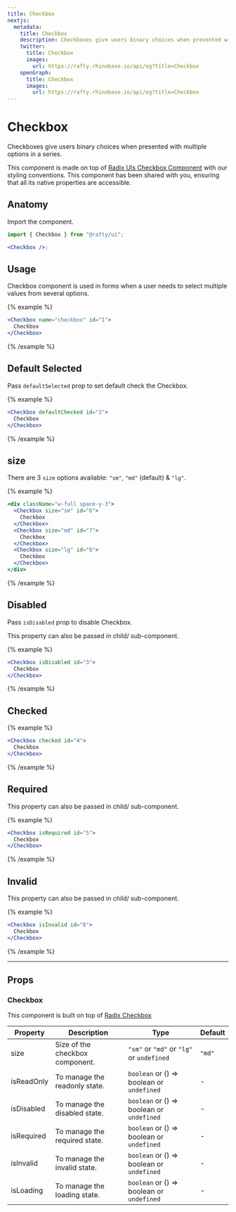 ```yaml
---
title: Checkbox
nextjs:
  metadata:
    title: Checkbox
    description: Checkboxes give users binary choices when presented with multiple options in a series.
    twitter:
      title: Checkbox
      images:
        url: https://rafty.rhinobase.io/api/og?title=Checkbox
    openGraph:
      title: Checkbox
      images:
        url: https://rafty.rhinobase.io/api/og?title=Checkbox
---
```


# Checkbox

Checkboxes give users binary choices when presented with multiple options in a series.

This component is made on top of [Radix UIs Checkbox Component](https://www.radix-ui.com/primitives/docs/components/checkbox.) with our styling conventions. This component has been shared with you, ensuring that all its native properties are accessible.

## Anatomy

Import the component.

```jsx
import { Checkbox } from "@rafty/ui";

<Checkbox />;
```

## Usage

Checkbox component is used in forms when a user needs to select multiple values from several options.

{% example %}

```jsx
<Checkbox name="checkbox" id="1">
  Checkbox
</Checkbox>
```

{% /example %}

## Default Selected

Pass `defaultSelected` prop to set default check the Checkbox.

{% example %}

```jsx
<Checkbox defaultChecked id="2">
  Checkbox
</Checkbox>
```

{% /example %}

## size

There are 3 `size` options available: `"sm"`, `"md"` (default) & `"lg"`.

{% example %}

```jsx
<div className="w-full space-y-3">
  <Checkbox size="sm" id="6">
    Checkbox
  </Checkbox>
  <Checkbox size="md" id="7">
    Checkbox
  </Checkbox>
  <Checkbox size="lg" id="8">
    Checkbox
  </Checkbox>
</div>
```

{% /example %}

## Disabled

Pass `isDisabled` prop to disable Checkbox.

This property can also be passed in child/ sub-component.

{% example %}

```jsx
<Checkbox isDisabled id="3">
  Checkbox
</Checkbox>
```

{% /example %}

## Checked

{% example %}

```jsx
<Checkbox checked id="4">
  Checkbox
</Checkbox>
```

{% /example %}

## Required

This property can also be passed in child/ sub-component.

{% example %}

```jsx
<Checkbox isRequired id="5">
  Checkbox
</Checkbox>
```

{% /example %}

## Invalid

This property can also be passed in child/ sub-component.

{% example %}

```jsx
<Checkbox isInvalid id="6">
  Checkbox
</Checkbox>
```

{% /example %}

---

## Props

### Checkbox

This component is built on top of [Radix Checkbox](https://www.radix-ui.com/primitives/docs/components/checkbox#root)

| Property   | Description                     | Type                                                   | Default |
| ---------- | ------------------------------- | ------------------------------------------------------ | ------- |
| size       | Size of the checkbox component. | `"sm"` or `"md"` or `"lg"` or `undefined`              | `"md"`  |
| isReadOnly | To manage the readonly state.   | `boolean` or <Info>() => boolean</Info> or `undefined` | -       |
| isDisabled | To manage the disabled state.   | `boolean` or <Info>() => boolean</Info> or `undefined` | -       |
| isRequired | To manage the required state.   | `boolean` or <Info>() => boolean</Info> or `undefined` | -       |
| isInvalid  | To manage the invalid state.    | `boolean` or <Info>() => boolean</Info> or `undefined` | -       |
| isLoading  | To manage the loading state.    | `boolean` or <Info>() => boolean</Info> or `undefined` | -       |

